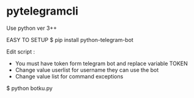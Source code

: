 # pytelegramcli
Use python ver 3++

EASY TO SETUP
$ pip install python-telegram-bot

Edit script :
- You must have token form telegram bot and replace variable TOKEN
- Change value userlist for username they can use the bot
- Change value list for command exceptions

$ python botku.py
